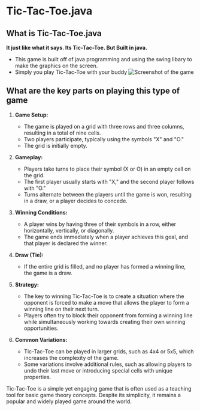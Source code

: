 # Tic-Tac-Toe.java
## What is Tic-Tac-Toe.java
**It just like what it says. Its Tic-Tac-Toe. But Built in java.**
- This game is built off of java programming and using the swing libary to make the graphics on the screen.
- Simply you play Tic-Tac-Toe with your buddy
![Screenshot of the game](https://cdn.discordapp.com/attachments/1021909161983889502/1183837950270783549/image.png?ex=6589ca01&is=65775501&hm=110a42d4c097ffe7ecba550e05f95caffd141bee6f379817d2dd1e9a476a297d&)

## What are the key parts on playing this type of game

1. **Game Setup:**
   - The game is played on a grid with three rows and three columns, resulting in a total of nine cells.
   - Two players participate, typically using the symbols "X" and "O."
   - The grid is initially empty.

2. **Gameplay:**
   - Players take turns to place their symbol (X or O) in an empty cell on the grid.
   - The first player usually starts with "X," and the second player follows with "O."
   - Turns alternate between the players until the game is won, resulting in a draw, or a player decides to concede.

3. **Winning Conditions:**
   - A player wins by having three of their symbols in a row, either horizontally, vertically, or diagonally.
   - The game ends immediately when a player achieves this goal, and that player is declared the winner.

4. **Draw (Tie):**
   - If the entire grid is filled, and no player has formed a winning line, the game is a draw.

5. **Strategy:**
   - The key to winning Tic-Tac-Toe is to create a situation where the opponent is forced to make a move that allows the player to form a winning line on their next turn.
   - Players often try to block their opponent from forming a winning line while simultaneously working towards creating their own winning opportunities.

6. **Common Variations:**
   - Tic-Tac-Toe can be played in larger grids, such as 4x4 or 5x5, which increases the complexity of the game.
   - Some variations involve additional rules, such as allowing players to undo their last move or introducing special cells with unique properties.

Tic-Tac-Toe is a simple yet engaging game that is often used as a teaching tool for basic game theory concepts. Despite its simplicity, it remains a popular and widely played game around the world.
